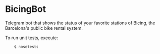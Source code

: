 # BicingBot

Telegram bot that shows the status of your favorite stations of [Bicing](https://www.bicing.cat/), the Barcelona's
public bike rental system.


To run unit tests, execute:

```shell
    $ nosetests
```
